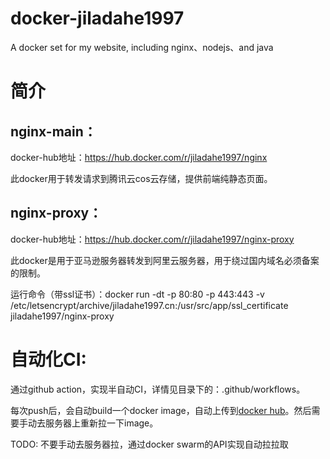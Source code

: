# docker-jiladahe1997
A docker set for my website, including nginx、nodejs、and java


# 简介 
## nginx-main： 

docker-hub地址：https://hub.docker.com/r/jiladahe1997/nginx

此docker用于转发请求到腾讯云cos云存储，提供前端纯静态页面。

## nginx-proxy：

docker-hub地址：https://hub.docker.com/r/jiladahe1997/nginx-proxy

此docker是用于亚马逊服务器转发到阿里云服务器，用于绕过国内域名必须备案的限制。

运行命令（带ssl证书）：docker run -dt -p 80:80 -p 443:443 -v /etc/letsencrypt/archive/jiladahe1997.cn:/usr/src/app/ssl_certificate jiladahe1997/nginx-proxy

# 自动化CI:

通过github action，实现半自动CI，详情见目录下的：.github/workflows。

每次push后，会自动build一个docker image，自动上传到[docker hub](https://hub.docker.com/repository/docker/jiladahe1997/nginx)。然后需要手动去服务器上重新拉一下image。

TODO: 不要手动去服务器拉，通过docker swarm的API实现自动拉拉取